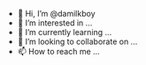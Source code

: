 - 👋 Hi, I’m @damilkboy
- 👀 I’m interested in ...
- 🌱 I’m currently learning ...
- 💞️ I’m looking to collaborate on ...
- 📫 How to reach me ...

<!---
damilkboy/damilkboy is a ✨ special ✨ repository because its `README.md` (this file) appears on your GitHub profile.
You can click the Preview link to take a look at your changes.
--->
